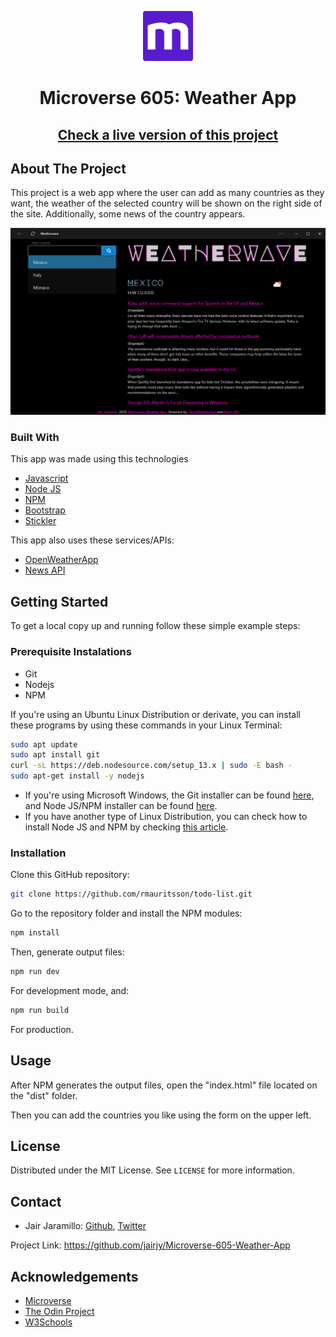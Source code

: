 <p align="center">
  <a href="https://www.microverse.org/">
  <img src="./doc/microverse.png" alt="Logo" width="80" height="80">
  </a>
</p>

<center><h1>Microverse 605: Weather App</h1></center>

<center><h2><a href="https://jairjy.github.io/Microverse-605-Weather-App" target="_blank">Check a live version of this project</a><h2></center>

## About The Project

This project is a web app where the user can add as many countries as they want, the weather of the selected country will be shown on the right side of the site. Additionally, some news of the country appears.

<p align="center">
  <img src="./doc/screenshot.png" alt="screenshot">
</p>

### Built With

This app was made using this technologies

* <a href="" target="_blank">Javascript</a>
* <a href="" target="_blank">Node JS</a>
* <a href="" target="_blank">NPM</a>
* <a href="" target="_blank">Bootstrap</a>
* <a href="" target="_blank">Stickler</a>
<a href="" target="_blank"></a>

This app also uses these services/APIs:
* <a href="https://openweathermap.org/" target="_blank">OpenWeatherApp</a>[]()
* <a href="" target="_blank"></a>[News API](https://newsapi.org/)

## Getting Started
To get a local copy up and running follow these simple example steps:

### Prerequisite Instalations
* Git
* Nodejs
* NPM

If you're using an Ubuntu Linux Distribution or derivate, you can install these programs by using these commands in your Linux Terminal:

```sh
sudo apt update
sudo apt install git
curl -sL https://deb.nodesource.com/setup_13.x | sudo -E bash -
sudo apt-get install -y nodejs
```

* If you're using Microsoft Windows, the Git installer can be found <a href="https://gitforwindows.org/" target="_blank">here</a>, and Node JS/NPM installer can be found <a href="https://nodejs.org/en/download/" target="_blank">here</a>.
* If you have another type of Linux Distribution, you can check how to install Node JS and NPM by checking <a href="https://nodejs.org/en/download/package-manager/" target="_blank">this article</a>.

### Installation

Clone this GitHub repository:
```sh
git clone https://github.com/rmauritsson/todo-list.git
```
Go to the repository folder and install the NPM modules:

```sh
npm install
```

Then, generate output files:

```sh
npm run dev
```
For development mode, and:

```sh
npm run build
```
For production.
## Usage

After NPM generates the output files, open the "index.html" file located on the "dist" folder.

Then you can add the countries you like using the form on the upper left.

## License

Distributed under the MIT License. See `LICENSE` for more information.

<!-- CONTACT -->

## Contact

* Jair Jaramillo: <a href="https://github.com/jairjy" target="_blank">Github</a>, <a href="https://twitter.com/jairjy" target="_blank">Twitter</a>

Project Link: <a href="https://github.com/jairjy/Microverse-605-Weather-App" target="_blank">https://github.com/jairjy/Microverse-605-Weather-App</a>

<!-- ACKNOWLEDGEMENTS -->

## Acknowledgements

* <a href="https://www.microverse.org/" target="_blank">Microverse</a>
* <a href="https://www.theodinproject.com/" target="_blank">The Odin Project</a>
* <a href="https://www.w3schools.com/" target="_blank">W3Schools</a>
